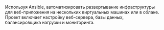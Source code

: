 Используя Ansible, автоматизировать развертывание инфраструктуры для веб-приложения на нескольких виртуальных машинах или в облаке. Проект включает настройку веб-сервера, базы данных, балансировщика нагрузки и мониторинга.

